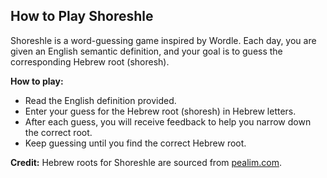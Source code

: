 ## How to Play Shoreshle

Shoreshle is a word-guessing game inspired by Wordle. Each day, you are given an English semantic definition, and your goal is to guess the corresponding Hebrew root (shoresh).

**How to play:**
- Read the English definition provided.
- Enter your guess for the Hebrew root (shoresh) in Hebrew letters.
- After each guess, you will receive feedback to help you narrow down the correct root.
- Keep guessing until you find the correct Hebrew root.

**Credit:**
Hebrew roots for Shoreshle are sourced from [pealim.com](https://pealim.com).
